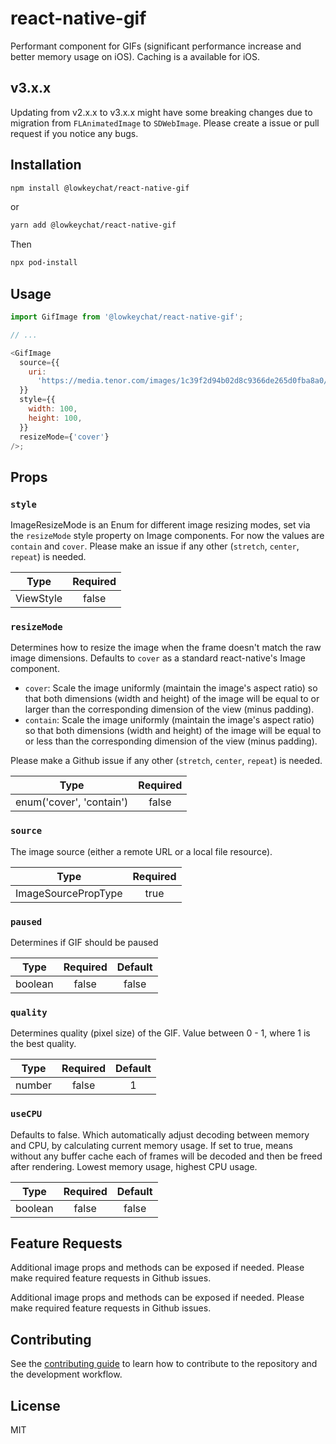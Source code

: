 # react-native-gif

Performant component for GIFs (significant performance increase and better memory usage on iOS). 
Caching is a available for iOS.

## v3.x.x

Updating from v2.x.x to v3.x.x might have some breaking changes due to migration from `FLAnimatedImage` to `SDWebImage`. Please create a issue or pull request if you notice any bugs.


## Installation

```sh
npm install @lowkeychat/react-native-gif
```

or

```sh
yarn add @lowkeychat/react-native-gif
```

Then 

```sh
npx pod-install
```

## Usage

```js
import GifImage from '@lowkeychat/react-native-gif';

// ...

<GifImage
  source={{
    uri:
      'https://media.tenor.com/images/1c39f2d94b02d8c9366de265d0fba8a0/tenor.gif',
  }}
  style={{
    width: 100,
    height: 100,
  }}
  resizeMode={'cover'}
/>;
```

## Props
### `style`
ImageResizeMode is an Enum for different image resizing modes, set via the `resizeMode` style property on Image components. For now the values are `contain` and `cover`. Please make an issue if any other (`stretch`, `center`, `repeat`) is needed.

| Type  | Required |
| ---------------- |:----------------:|
| ViewStyle      | false     |

### `resizeMode`
Determines how to resize the image when the frame doesn't match the raw image dimensions. Defaults to `cover` as a standard react-native's Image component.

* `cover`: Scale the image uniformly (maintain the image's aspect ratio) so that both dimensions (width and height) of the image will be equal to or larger than the corresponding dimension of the view (minus padding).
* `contain`: Scale the image uniformly (maintain the image's aspect ratio) so that both dimensions (width and height) of the image will be equal to or less than the corresponding dimension of the view (minus padding).

Please make a Github issue if any other (`stretch`, `center`, `repeat`) is needed.

| Type  | Required |
| ---------------- |:----------------:|
| enum('cover', 'contain')      | false     |

### `source`
The image source (either a remote URL or a local file resource).

| Type  | Required |
| ---------------- |:----------------:|
| ImageSourcePropType      | true     |

### `paused`
Determines if GIF should be paused

 | Type  | Required | Default |
 | ---------------- |:----------------:|:----------------:|
 | boolean      | false     |false     |

### `quality`
Determines quality (pixel size) of the GIF. Value between 0 - 1, where 1 is the best quality.

 | Type  | Required | Default |
 | ---------------- |:----------------:|:----------------:|
 | number      | false     |1     |

 ### `useCPU`
Defaults to false. Which automatically adjust decoding between memory and CPU, by calculating current memory usage.
If set to true, means without any buffer cache each of frames will be decoded and then be freed after rendering. Lowest memory usage, highest CPU usage.

 | Type  | Required | Default |
 | ---------------- |:----------------:|:----------------:|
 | boolean      | false     |false     |

## Feature Requests

Additional image props and methods can be exposed if needed. Please make required feature requests in Github issues.

Additional image props and methods can be exposed if needed. Please make required feature requests in Github issues.

## Contributing

See the [contributing guide](CONTRIBUTING.md) to learn how to contribute to the repository and the development workflow.

## License

MIT
